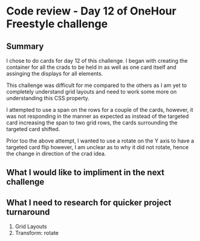 # Code review - Day 12 of OneHour Freestyle challenge

## Summary

I chose to do cards for day 12 of this challenge. I began with creating the container for all the crads to be held in as well as one card itself and assinging the displays for all elements.

This challenge was difficult for me compared to the others as I am yet to completely understand grid layouts and need to work some more on understanding this CSS property.

I attempted to use a span on the rows for a couple of the cards, however, it was not responding in the manner as expected as instead of the targeted card increasing the span to two grid rows, the cards surrounding the targeted card shifted.

Prior too the above attempt, I wanted to use a rotate on the Y axis to have a targeted card flip however, I am unclear as to why it did not rotate, hence the change in direction of the crad idea.

## What I would like to impliment in the next challenge

## What I need to research for quicker project turnaround

1. Grid Layouts
2. Transform: rotate

